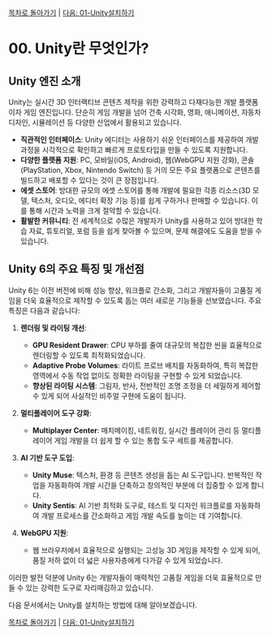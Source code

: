[목차로 돌아가기](./README.md) | [다음: 01-Unity설치하기](./01-Unity설치하기.md)
# 00. Unity란 무엇인가?

## Unity 엔진 소개

Unity는 실시간 3D 인터랙티브 콘텐츠 제작을 위한 강력하고 다재다능한 개발 플랫폼이자 게임 엔진입니다. 단순히 게임 개발을 넘어 건축 시각화, 영화, 애니메이션, 자동차 디자인, 시뮬레이션 등 다양한 산업에서 활용되고 있습니다.

- **직관적인 인터페이스**: Unity 에디터는 사용하기 쉬운 인터페이스를 제공하여 개발 과정을 시각적으로 확인하고 빠르게 프로토타입을 만들 수 있도록 지원합니다.
- **다양한 플랫폼 지원**: PC, 모바일(iOS, Android), 웹(WebGPU 지원 강화), 콘솔(PlayStation, Xbox, Nintendo Switch) 등 거의 모든 주요 플랫폼으로 콘텐츠를 빌드하고 배포할 수 있다는 것이 큰 장점입니다.
- **에셋 스토어**: 방대한 규모의 에셋 스토어를 통해 개발에 필요한 각종 리소스(3D 모델, 텍스처, 오디오, 에디터 확장 기능 등)를 쉽게 구하거나 판매할 수 있습니다. 이를 통해 시간과 노력을 크게 절약할 수 있습니다.
- **활발한 커뮤니티**: 전 세계적으로 수많은 개발자가 Unity를 사용하고 있어 방대한 학습 자료, 튜토리얼, 포럼 등을 쉽게 찾아볼 수 있으며, 문제 해결에도 도움을 받을 수 있습니다.

## Unity 6의 주요 특징 및 개선점

Unity 6는 이전 버전에 비해 성능 향상, 워크플로 간소화, 그리고 개발자들이 고품질 게임을 더욱 효율적으로 제작할 수 있도록 돕는 여러 새로운 기능들을 선보였습니다. 주요 특징은 다음과 같습니다:

1.  **렌더링 및 라이팅 개선**:
    *   **GPU Resident Drawer**: CPU 부하를 줄여 대규모의 복잡한 씬을 효율적으로 렌더링할 수 있도록 최적화되었습니다.
    *   **Adaptive Probe Volumes**: 라이트 프로브 배치를 자동화하여, 특히 복잡한 영역에서 수동 작업 없이도 정확한 라이팅을 구현할 수 있게 되었습니다.
    *   **향상된 라이팅 시스템**: 그림자, 반사, 전반적인 조명 조정을 더 세밀하게 제어할 수 있게 되어 사실적인 비주얼 구현에 도움이 됩니다.

2.  **멀티플레이어 도구 강화**:
    *   **Multiplayer Center**: 매치메이킹, 네트워킹, 실시간 플레이어 관리 등 멀티플레이어 게임 개발을 더 쉽게 할 수 있는 통합 도구 세트를 제공합니다.

3.  **AI 기반 도구 도입**:
    *   **Unity Muse**: 텍스처, 환경 등 콘텐츠 생성을 돕는 AI 도구입니다. 반복적인 작업을 자동화하여 개발 시간을 단축하고 창의적인 부분에 더 집중할 수 있게 합니다.
    *   **Unity Sentis**: AI 기반 최적화 도구로, 테스트 및 디자인 워크플로를 자동화하여 개발 프로세스를 간소화하고 게임 개발 속도를 높이는 데 기여합니다.

4.  **WebGPU 지원**:
    *   웹 브라우저에서 효율적으로 실행되는 고성능 3D 게임을 제작할 수 있게 되어, 품질 저하 없이 더 넓은 사용자층에게 다가갈 수 있게 되었습니다.

이러한 발전 덕분에 Unity 6는 개발자들이 매력적인 고품질 게임을 더욱 효율적으로 만들 수 있는 강력한 도구로 자리매김하고 있습니다.

다음 문서에서는 Unity를 설치하는 방법에 대해 알아보겠습니다.

[목차로 돌아가기](./README.md) | [다음: 01-Unity설치하기](./01-Unity설치하기.md)